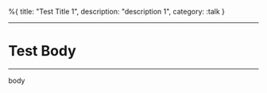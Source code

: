 %{
title: "Test Title 1",
description: "description 1",
category: :talk
}

---

# Test Body

---

body
